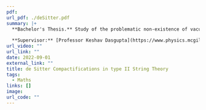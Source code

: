 ```yaml
---
pdf: 
url_pdf: ./deSitter.pdf
summary: |+
  **Bachelor's Thesis.** Study of the problematic non-existence of vacua with de Sitter isometries occurring in type II superstring theory. We look at excited Glauber-Sudarshan (product coherent) states over super Minkowski space with these isometries to allow for non-singular compactifications to the de Sitter spacetime, a candidate to model our Lorentzian universe.
  
  **Supervisor:** [Professor Keshav Dasgupta](https://www.physics.mcgill.ca/~keshav/).
url_video: ""
url_link: ""
date: 2022-09-01
external_link: ""
title: de Sitter Compactifications in type II String Theory
tags:
  - Maths
links: []
image: 
url_code: ""
---
```

